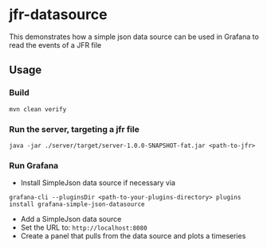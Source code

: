 # jfr-datasource

This demonstrates how a simple json data source can be used in Grafana to read the events of a JFR file

## Usage

### Build

```
mvn clean verify
```

### Run the server, targeting a jfr file

```
java -jar ./server/target/server-1.0.0-SNAPSHOT-fat.jar <path-to-jfr>
```

### Run Grafana

- Install SimpleJson data source if necessary via
```
grafana-cli --pluginsDir <path-to-your-plugins-directory> plugins install grafana-simple-json-datasource
```
- Add a SimpleJson data source
- Set the URL to: `http://localhost:8080`
- Create a panel that pulls from the data source and plots a timeseries
